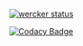 [![wercker status](https://app.wercker.com/status/cabe07c62c96aadf9a7f66c8243b123b/m/master "wercker status")](https://app.wercker.com/project/byKey/cabe07c62c96aadf9a7f66c8243b123b)

[![Codacy Badge](https://api.codacy.com/project/badge/Grade/c9fb598ab2fd4e00b2c3a11a611fed7f)](https://www.codacy.com/app/juanesech/tureceta-backend?utm_source=github.com&amp;utm_medium=referral&amp;utm_content=juanesech/tureceta-backend&amp;utm_campaign=Badge_Grade)
